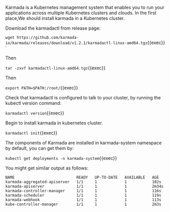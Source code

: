 Karmada is a Kubernetes management system that enables you to run your applications across multiple Kubernetes clusters and clouds.
In the first place,We should install karmada in a Kubernetes cluster.

Download the karmadactl from release page:

`wget https://github.com/karmada-io/karmada/releases/download/v1.2.1/karmadactl-linux-amd64.tgz`{{exec}}
`

Then

`tar -zxvf karmadactl-linux-amd64.tgz`{{exec}}

Then

`export PATH=$PATH:/root/`{{exec}}

Check that karmadactl is configured to talk to your cluster, by running the kubectl version command:

`karmadactl version`{{exec}}

Begin to install karmada in kubernetes cluster.

`karmadactl init`{{exec}}

The components of Karmada are installed in karmada-system namespace by default, you can get them by:

`kubectl get deployments -n karmada-system`{{exec}}

You might get similar output as follows:
```
NAME                           READY   UP-TO-DATE   AVAILABLE   AGE
karmada-aggregated-apiserver   1/1     1            1           102s
karmada-apiserver              1/1     1            1           2m34s
karmada-controller-manager     1/1     1            1           116s
karmada-scheduler              1/1     1            1           119s
karmada-webhook                1/1     1            1           113s
kube-controller-manager        1/1     1            1           2m3s
```
